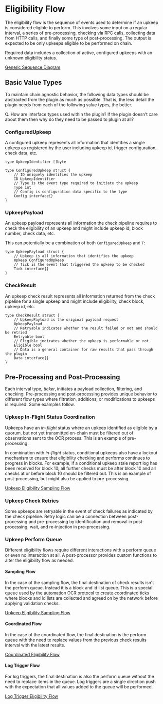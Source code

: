 # Eligibility Flow

The eligibility flow is the sequence of events used to determine if an upkeep is
considered eligible to perform. This involves some input on a regular interval,
a series of pre-processing, checking via RPC calls, collecting data from HTTP
calls, and finally some type of post-processing. The output is expected to be
only upkeeps eligible to be performed on chain.

Required data includes a collection of active, configured upkeeps with an
unknown eligibility status.

[Generic Sequence Diagram](./diagrams/generic_ticker_sequence.md)

## Basic Value Types

To maintain chain agnostic behavior, the following data types should be
abstracted from the plugin as much as possible. That is, the less detail the
plugin needs from each of the following value types, the better.

Q. How are interface types used within the plugin? If the plugin doesn't care about them then why do they need to be passed to plugin at all?

### ConfiguredUpkeep

A configured upkeep represents all information that identifies a single upkeep
as registered by the user including upkeep id, trigger configuration, 
check data, etc.

```golang
type UpkeepIdentifier []byte

type ConfiguredUpkeep struct {
    // ID uniquely identifies the upkeep
    ID UpkeepIdentifier
    // Type is the event type required to initiate the upkeep
    Type int
    // Config is configuration data specific to the type
    Config interface{}
}
```

### UpkeepPayload

An upkeep payload represents all information the check pipeline requires to
check the eligibility of an upkeep and might include upkeep id, block number,
check data, etc.

This can potentially be a combination of both `ConfiguredUpkeep` and `T`:

```golang
type UpkeepPayload struct {
    // Upkeep is all information that identifies the upkeep
    Upkeep ConfiguredUpkeep
    // Tick is the event that triggered the upkeep to be checked
    Tick interface{}
}
```

### CheckResult

An upkeep check result represents all information returned from the check
pipeline for a single upkeep and might include eligibility, check block, upkeep
id, etc.

```golang
type CheckResult struct {
    // UpkeepPayload is the original payload request
    UpkeepPayload
    // Retryable indicates whether the result failed or not and should be retried
    Retryable bool
    // Eligible indicates whether the upkeep is performable or not
    Eligible bool
    // Data is a general container for raw results that pass through the plugin
    Data interface{}
}
```

## Pre-Processing and Post-Processing

Each interval type, *ticker*, initiates a payload collection, filtering, and 
checking. Pre-processing and post-processing provides unique behavior to 
different flow types where filtration, additions, or modifications to upkeeps is
required. Some examples follow.

### Upkeep In-Flight Status Coordination

Upkeeps have an *in-flight* status where an upkeep identified as eligible by a
quorum, but not yet transmitted on-chain must be filtered out of observations
sent to the OCR process. This is an example of pre-processing.

In combination with *in-flight* status, conditional upkeeps also have a lockout
mechanism to ensure that eligibility checking and performs continues to progress
in blocks. For example, if a conditional upkeep stale report log has been 
received for block 10, all further checks must be after block 10 and all checks
at or before block 10 should be filtered out. This is an example of 
post-processing, but might also be applied to pre-processing.

[Upkeep Eligibility Sampling Flow](./diagrams/sampling_ticker.md)

### Upkeep Check Retries

Some upkeeps are retryable in the event of check failures as indicated by the
check pipeline. Retry logic can be a connection between post-processing and 
pre-processing by identification and removal in post-processing, wait, and
re-injection in pre-processing.

### Upkeep Perform Queue

Different eligibility flows require different interactions with a perform queue
or even no interaction at all. A post-processor provides custom functions to
alter the eligibility flow as needed.

#### Sampling Flow

In the case of the sampling flow, the final destination of check results isn't
the perform queue. Instead it is a block and id list queue. This is a special
queue used by the automation OCR protocol to create coordinated ticks where
blocks and id lists are collected and agreed on by the network before applying
validation checks.

[Upkeep Eligibility Sampling Flow](./diagrams/sampling_ticker.md)

#### Coordinated Flow

In the case of the coordinated flow, the final destination is the perform queue
with the need to replace values from the previous check results interval with
the latest results.

[Coordinated Eligibility Flow](./diagrams/coordinated_ticker.md)

#### Log Trigger Flow

For log triggers, the final destination is also the perform queue without the
need to replace items in the queue. Log triggers are a single direction push
with the expectation that all values added to the queue will be performed.

[Log Trigger Eligibility Flow](./diagrams/log_trigger_ticker.md)